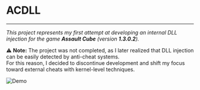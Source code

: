 # ACDLL

---

*This project represents my first attempt at developing an internal DLL injection for the game **Assault Cube** (version **1.3.0.2**).*

⚠️ **Note:** The project was not completed, as I later realized that DLL injection can be easily detected by anti-cheat systems.  
For this reason, I decided to discontinue development and shift my focus toward external cheats with kernel-level techniques.

![Demo](https://media1.giphy.com/media/v1.Y2lkPTc5MGI3NjExZ216bThlYW5jZTFlZ2NzNmJweTduOXlzOTc2NjBraGRvZ3ZyeWhwNyZlcD12MV9pbnRlcm5hbF9naWZfYnlfaWQmY3Q9Zw/2rtQMJvhzOnRe/giphy.gif)
